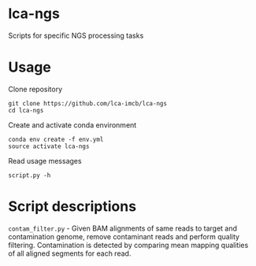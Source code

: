 # lca-ngs
Scripts for specific NGS processing tasks

# Usage
Clone repository
```
git clone https://github.com/lca-imcb/lca-ngs
cd lca-ngs
```
Create and activate conda environment
```
conda env create -f env.yml
source activate lca-ngs
```
Read usage messages
```
script.py -h
```

# Script descriptions

`contam_filter.py` - Given BAM alignments of same reads to target and contamination genome, 
remove contaminant reads and perform quality filtering. Contamination is detected by 
comparing mean mapping qualities of all aligned segments for each read.